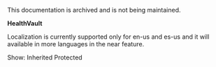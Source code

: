 This documentation is archived and is not being maintained.

**HealthVault**

<span></span>
Localization is currently supported only for en-us and es-us and it will available in more languages in the near feature.

<span>Show:</span> Inherited Protected
